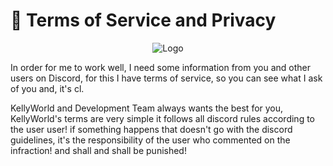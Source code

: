# 📜 Terms of Service and Privacy

<p style="text-align:center;"><img src="https://raw.githubusercontent.com/sebastianjn/host/main/imagens/termoseservicos.jpeg" alt="Logo"></p>

In order for me to work well, I need some information from you and other users on Discord, for this I have terms of service, so you can see what I ask of you and, it's cl.

KellyWorld and Development Team always wants the best for you, KellyWorld's terms are very simple it follows all discord rules according to the user user! if something happens that doesn't go with the discord guidelines, it's the responsibility of the user who commented on the infraction! and shall and shall be punished!
